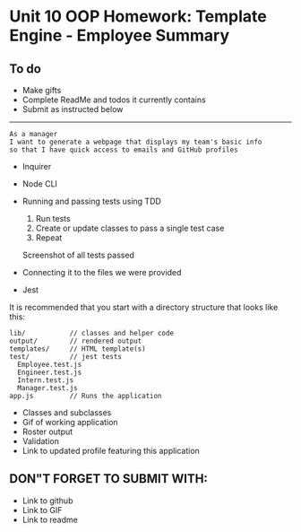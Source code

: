 # Unit 10 OOP Homework: Template Engine - Employee Summary

## To do
* Make gifts
* Complete ReadMe and todos it currently contains
* Submit as instructed below
--------------------------------------------------


```
As a manager
I want to generate a webpage that displays my team's basic info
so that I have quick access to emails and GitHub profiles
```

* Inquirer
* Node CLI
* Running and passing tests using TDD
  1. Run tests
  2. Create or update classes to pass a single test case
  3. Repeat

  Screenshot of all tests passed
* Connecting it to the files we were provided
* Jest

It is recommended that you start with a directory structure that looks like this:

```
lib/           // classes and helper code
output/        // rendered output
templates/     // HTML template(s)
test/          // jest tests
  Employee.test.js
  Engineer.test.js
  Intern.test.js
  Manager.test.js
app.js         // Runs the application
```

* Classes and subclasses
* Gif of working application
* Roster output
* Validation
* Link to updated profile featuring this application


## DON"T FORGET TO SUBMIT WITH:
* Link to github
* Link to GIF
* Link to readme
